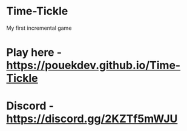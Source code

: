 # Time-Tickle
My first incremental game
# Play here - https://pouekdev.github.io/Time-Tickle
# Discord - https://discord.gg/2KZTf5mWJU
